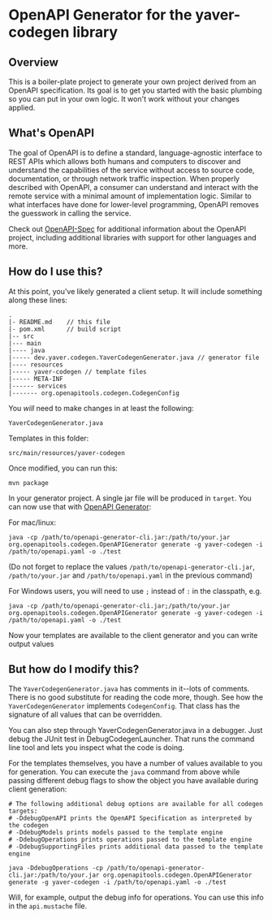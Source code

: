 # OpenAPI Generator for the yaver-codegen library

## Overview
This is a boiler-plate project to generate your own project derived from an OpenAPI specification.
Its goal is to get you started with the basic plumbing so you can put in your own logic.
It won't work without your changes applied.

## What's OpenAPI
The goal of OpenAPI is to define a standard, language-agnostic interface to REST APIs which allows both humans and computers to discover and understand the capabilities of the service without access to source code, documentation, or through network traffic inspection.
When properly described with OpenAPI, a consumer can understand and interact with the remote service with a minimal amount of implementation logic.
Similar to what interfaces have done for lower-level programming, OpenAPI removes the guesswork in calling the service.

Check out [OpenAPI-Spec](https://github.com/OAI/OpenAPI-Specification) for additional information about the OpenAPI project, including additional libraries with support for other languages and more.

## How do I use this?
At this point, you've likely generated a client setup.  It will include something along these lines:

```
.
|- README.md    // this file
|- pom.xml      // build script
|-- src
|--- main
|---- java
|----- dev.yaver.codegen.YaverCodegenGenerator.java // generator file
|---- resources
|----- yaver-codegen // template files
|----- META-INF
|------ services
|------- org.openapitools.codegen.CodegenConfig
```

You _will_ need to make changes in at least the following:

`YaverCodegenGenerator.java`

Templates in this folder:

`src/main/resources/yaver-codegen`

Once modified, you can run this:

```
mvn package
```

In your generator project. A single jar file will be produced in `target`. You can now use that with [OpenAPI Generator](https://openapi-generator.tech):

For mac/linux:
```
java -cp /path/to/openapi-generator-cli.jar:/path/to/your.jar org.openapitools.codegen.OpenAPIGenerator generate -g yaver-codegen -i /path/to/openapi.yaml -o ./test
```
(Do not forget to replace the values `/path/to/openapi-generator-cli.jar`, `/path/to/your.jar` and `/path/to/openapi.yaml` in the previous command)

For Windows users, you will need to use `;` instead of `:` in the classpath, e.g.
```
java -cp /path/to/openapi-generator-cli.jar;/path/to/your.jar org.openapitools.codegen.OpenAPIGenerator generate -g yaver-codegen -i /path/to/openapi.yaml -o ./test
```

Now your templates are available to the client generator and you can write output values

## But how do I modify this?
The `YaverCodegenGenerator.java` has comments in it--lots of comments.  There is no good substitute
for reading the code more, though.  See how the `YaverCodegenGenerator` implements `CodegenConfig`.
That class has the signature of all values that can be overridden.

You can also step through YaverCodegenGenerator.java in a debugger.  Just debug the JUnit
test in DebugCodegenLauncher.  That runs the command line tool and lets you inspect what the code is doing.

For the templates themselves, you have a number of values available to you for generation.
You can execute the `java` command from above while passing different debug flags to show
the object you have available during client generation:

```
# The following additional debug options are available for all codegen targets:
# -DdebugOpenAPI prints the OpenAPI Specification as interpreted by the codegen
# -DdebugModels prints models passed to the template engine
# -DdebugOperations prints operations passed to the template engine
# -DdebugSupportingFiles prints additional data passed to the template engine

java -DdebugOperations -cp /path/to/openapi-generator-cli.jar:/path/to/your.jar org.openapitools.codegen.OpenAPIGenerator generate -g yaver-codegen -i /path/to/openapi.yaml -o ./test
```

Will, for example, output the debug info for operations.
You can use this info in the `api.mustache` file.